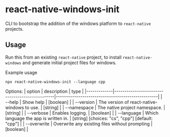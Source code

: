# react-native-windows-init

CLI to bootstrap the addition of the windows platform to `react-native` projects.

## Usage

Run this from an existing `react-native` project, to install `react-native-windows` and generate initial project files for windows.


Example usage
```
npx react-native-windows-init --language cpp
```

Options:
| option      | description                                    | type                                             |
|-------------|------------------------------------------------|--------------------------------------------------|
| --help      | Show help                                      | [boolean]                                        |
| --version   | The version of react-native-windows to use.    | [string]                                         |
| --namespace | The native project namespace.                  | [string]                                         |
| --verbose   | Enables logging.                               | [boolean]                                        |
| --language  | Which language the app is written in.          | [string] [choices: "cs", "cpp"] [default: "cpp"] |
| --overwrite | Overwrite any existing files without prompting | [boolean]                                        |
